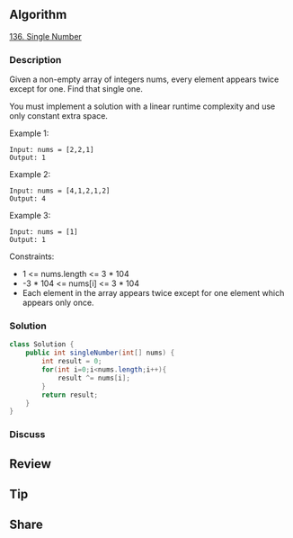 ## Algorithm

[136. Single Number](https://leetcode.com/problems/single-number/)

### Description

Given a non-empty array of integers nums, every element appears twice except for one. Find that single one.

You must implement a solution with a linear runtime complexity and use only constant extra space.

Example 1:

```
Input: nums = [2,2,1]
Output: 1
```

Example 2:

```
Input: nums = [4,1,2,1,2]
Output: 4
```

Example 3:

```
Input: nums = [1]
Output: 1
```

Constraints:

- 1 <= nums.length <= 3 * 104
- -3 * 104 <= nums[i] <= 3 * 104
- Each element in the array appears twice except for one element which appears only once.

### Solution

```java
class Solution {
    public int singleNumber(int[] nums) {
        int result = 0;
        for(int i=0;i<nums.length;i++){
            result ^= nums[i];
        }
        return result;
    }
}
```

### Discuss

## Review


## Tip


## Share
